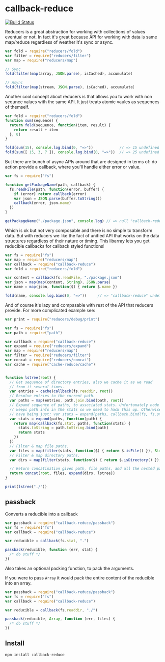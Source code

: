 # callback-reduce

[![Build Status](https://secure.travis-ci.org/Gozala/callback-reduce.png)](http://travis-ci.org/Gozala/callback-reduce)

Reducers is a great abstraction for working with collections of values
eventual or not. In fact it's great because API for working with data is
same map/reduce regardless of weather it's sync or async.


```js
var fold = require("reducers/fold")
var filter = require("reducers/filter")
var map = require("reducers/map")

// Sync
fold(filter(map(array, JSON.parse), isCached), accumulate)

// Async
fold(filter(map(stream, JSON.parse), isCached), accumulate)
```

Another cool concept about reducers is that allows you to work with non sequnce
values with the same API. It just treats atomic vaules as sequences of themself.

```js
var fold = require("reducers/fold")
function sum(sequence) {
  return fold(sequence, function(item, result) {
    return result + item
  }, 0)
}

fold(sum(15), console.log.bind(0, "=>"))            // => 15 undefined
fold(sum([ 15, 3, 7 ]), console.log.bind(0, "=>"))  // => 25 undefined
```

But there are bunch of async APIs around that are designed in terms of:
do action provide a callback, where you'll handle either error or value.

```js
var fs = require("fs")

function getPackageName(path, callback) {
  fs.readFile(path, function(error, buffer) {
    if (error) return callback(error)
    var json = JSON.parse(buffer.toString())
    callback(error, json.name)
  })
}

getPackageName("./package.json", console.log) // => null "callback-reduce"
```

Which is ok but not very composable and there is no simple to transform data.
But with reducers we like the fact of unified API that works on the data
structures regardless of their nature or timing. This libarray lets you get
reducible callbacks for callback styled functions!

```js
var fs = require("fs")
var map = require("reducers/map")
var callback = require("callback-reduce")
var fold = require("reducers/fold")

var content = callback(fs.readFile, "./package.json")
var json = map(map(content, String), JSON.parse)
var name = map(json, function($) { return $.name })

fold(name, console.log.bind(0, "=>"))     // => "callback-reduce" undefined
```

And of course it's lazy and compasable with rest of the API that reducers
provide. For more complicated example see:

```js
var print = require("reducers/debug/print")

var fs = require("fs")
var path = require("path")

var callback = require("callback-reduce")
var expand = require("reducers/expand")
var map = require("reducers/map")
var filter = require("reducers/filter")
var concat = require("reducers/concat")
var cache = require("cache-reduce/cache")


function lstree(root) {
  // Get sequence of directory entries, also we cache it as we read
  // from it several times.
  var entries = cache(callback(fs.readdir, root))
  // Resolve entries to the current path.
  var paths = map(entries, path.join.bind(path, root))
  // Expand sequence of paths, to associated stats. Unfortunately node does not
  // keeps path info in the stats so we need to hack this up. Otherwise it would
  // have being just: var stats = expand(paths, callback.bind(fs, fs.stats))
  var stats = expand(paths, function(path) {
    return map(callback(fs.stat, path), function(stats) {
      stats.toString = path.toString.bind(path)
      return stats
    })
  })
  // Filter & map file paths.
  var files = map(filter(stats, function($) { return $.isFile() }), String)
  // Filter & map directory paths.
  var dirs = map(filter(stats, function($) { return $.isDirectory() }), String)

  // Return concatination given path, file paths, and all the nested paths.
  return concat(root, files, expand(dirs, lstree))
}

print(lstree("./"))
```

## passback

Converts a reducible into a callback

```js
var passback = require("callback-reduce/passback")
var fs = require("fs")
var callback = require("callback-reduce")

var reducible = callback(fs.stat, ".")

passback(reducible, function (err, stat) {
  /* do stuff */
})
```

Also takes an optional packing function, to pack the arguments.

If you were to pass `Array` it would pack the entire content
  of the reducible into an array.

```js
var passback = require("callback-reduce/passback")
var fs = require("fs")
var callback = require("callback-reduce")

var reducible = callback(fs.readdir, "./")

passback(reducible, Array, function (err, files) {
  /* do stuff */
})
```

## Install

    npm install callback-reduce


[reducers]:https://github.com/Gozala/reducers
